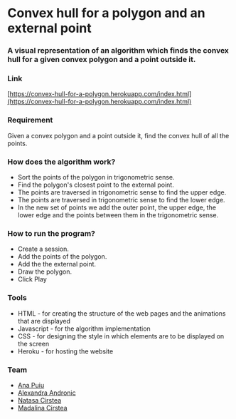# Convex hull for a polygon and an external point

### A visual representation of an algorithm which finds the convex hull for a given convex polygon and a point outside it.

### Link
[https://convex-hull-for-a-polygon.herokuapp.com/index.html](https://convex-hull-for-a-polygon.herokuapp.com/index.html)

### Requirement
Given a convex polygon and a point outside it, find the convex hull of all the points.

### How does the algorithm work?
- Sort the points of the polygon in trigonometric sense.
- Find the polygon's closest point to the external point.
- The points are traversed in trigonometric sense to find the upper edge.
- The points are traversed in trigonometric sense to find the lower edge.
- In the new set of points we add the outer point, the upper edge, the lower edge and the points between them in the trigonometric sense.

### How to run the program?
- Create a session.
- Add the points of the polygon.
- Add the the external point.
- Draw the polygon.
- Click Play

### Tools
- HTML - for creating the structure of the web pages and the animations that are displayed
- Javascript - for the algorithm implementation
- CSS - for designing the style in which elements are to be displayed on the screen
- Heroku - for hosting the website

### Team
- [Ana Puiu](https://github.com/AMAPuiu)
- [Alexandra Andronic](https://github.com/andronicaa)
- [Natasa Cirstea](https://github.com/Natasa-C) 
- [Madalina Cirstea](https://github.com/madalina-cirstea)
